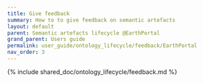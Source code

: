 ```yaml
---
title: Give feedback
summary: How to to give feedback on semantic artefacts
layout: default
parent: Semantic artefacts lifecycle @EarthPortal
grand_parent: Users guide
permalink: user_guide/ontology_lifecycle/feedback/EarthPortal
nav_order: 3
---
```




{% include shared_doc/ontology_lifecycle/feedback.md  %}